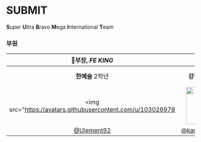 # SUBMIT
**S**uper **U**ltra **B**ravo **M**ega **I**nternational **T**eam

### 부원

|👑부장, ***FE KING***|FE|FE|FE|BE|BE|
|:-----------:|:-----------:|:-----------:|:-----------:|:-----------:|:-----------:|
|**한예슬** 2학년|**강진현** 2학년|**김규하** 2학년|**김상구** 2학년|**심예찬** 2학년|**양희범** 2학년|
<img src="https://avatars.githubusercontent.com/u/103026978|<img src="https://avatars.githubusercontent.com/u/103026978" width="100px">|||<img src="https://avatars.githubusercontent.com/u/76112135?v=4" width="100px"/>|
|[@Ulement92](https://github.com/Ulement92)|[@kangjinhyeon1](https://github.com/kangjinhyeon1)|[@applely25](https://github.com/appley25)|[@MONOTYPEEE](https://github.com/MONOTYPEEE)|[@simyechan](https://github.com/simyechan)|[@sinbla78](https://github.com/sinbla78)|
